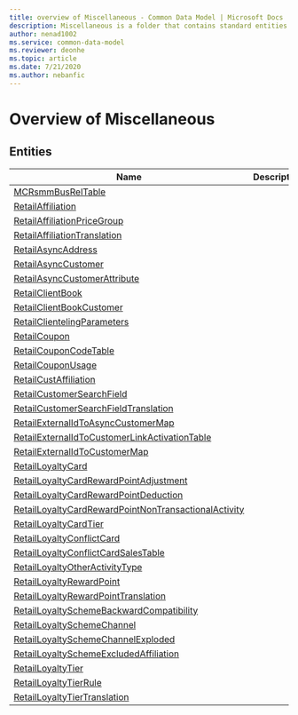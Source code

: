 ```yaml
---
title: overview of Miscellaneous - Common Data Model | Microsoft Docs
description: Miscellaneous is a folder that contains standard entities related to the Common Data Model.
author: nenad1002
ms.service: common-data-model
ms.reviewer: deonhe
ms.topic: article
ms.date: 7/21/2020
ms.author: nebanfic
---
```


# Overview of Miscellaneous


## Entities

|Name|Description|
|---|---|
|[MCRsmmBusRelTable](MCRsmmBusRelTable.md)||
|[RetailAffiliation](RetailAffiliation.md)||
|[RetailAffiliationPriceGroup](RetailAffiliationPriceGroup.md)||
|[RetailAffiliationTranslation](RetailAffiliationTranslation.md)||
|[RetailAsyncAddress](RetailAsyncAddress.md)||
|[RetailAsyncCustomer](RetailAsyncCustomer.md)||
|[RetailAsyncCustomerAttribute](RetailAsyncCustomerAttribute.md)||
|[RetailClientBook](RetailClientBook.md)||
|[RetailClientBookCustomer](RetailClientBookCustomer.md)||
|[RetailClientelingParameters](RetailClientelingParameters.md)||
|[RetailCoupon](RetailCoupon.md)||
|[RetailCouponCodeTable](RetailCouponCodeTable.md)||
|[RetailCouponUsage](RetailCouponUsage.md)||
|[RetailCustAffiliation](RetailCustAffiliation.md)||
|[RetailCustomerSearchField](RetailCustomerSearchField.md)||
|[RetailCustomerSearchFieldTranslation](RetailCustomerSearchFieldTranslation.md)||
|[RetailExternalIdToAsyncCustomerMap](RetailExternalIdToAsyncCustomerMap.md)||
|[RetailExternalIdToCustomerLinkActivationTable](RetailExternalIdToCustomerLinkActivationTable.md)||
|[RetailExternalIdToCustomerMap](RetailExternalIdToCustomerMap.md)||
|[RetailLoyaltyCard](RetailLoyaltyCard.md)||
|[RetailLoyaltyCardRewardPointAdjustment](RetailLoyaltyCardRewardPointAdjustment.md)||
|[RetailLoyaltyCardRewardPointDeduction](RetailLoyaltyCardRewardPointDeduction.md)||
|[RetailLoyaltyCardRewardPointNonTransactionalActivity](RetailLoyaltyCardRewardPointNonTransactionalActivity.md)||
|[RetailLoyaltyCardTier](RetailLoyaltyCardTier.md)||
|[RetailLoyaltyConflictCard](RetailLoyaltyConflictCard.md)||
|[RetailLoyaltyConflictCardSalesTable](RetailLoyaltyConflictCardSalesTable.md)||
|[RetailLoyaltyOtherActivityType](RetailLoyaltyOtherActivityType.md)||
|[RetailLoyaltyRewardPoint](RetailLoyaltyRewardPoint.md)||
|[RetailLoyaltyRewardPointTranslation](RetailLoyaltyRewardPointTranslation.md)||
|[RetailLoyaltySchemeBackwardCompatibility](RetailLoyaltySchemeBackwardCompatibility.md)||
|[RetailLoyaltySchemeChannel](RetailLoyaltySchemeChannel.md)||
|[RetailLoyaltySchemeChannelExploded](RetailLoyaltySchemeChannelExploded.md)||
|[RetailLoyaltySchemeExcludedAffiliation](RetailLoyaltySchemeExcludedAffiliation.md)||
|[RetailLoyaltyTier](RetailLoyaltyTier.md)||
|[RetailLoyaltyTierRule](RetailLoyaltyTierRule.md)||
|[RetailLoyaltyTierTranslation](RetailLoyaltyTierTranslation.md)||
